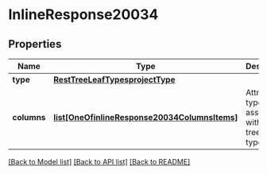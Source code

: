 # InlineResponse20034

## Properties
Name | Type | Description | Notes
------------ | ------------- | ------------- | -------------
**type** | [**RestTreeLeafTypesprojectType**](RestTreeLeafTypesprojectType.md) |  | [optional] 
**columns** | [**list[OneOfinlineResponse20034ColumnsItems]**](Object.md) | Attribute types associated with this tree leaf type. | [optional] 

[[Back to Model list]](../README.md#documentation-for-models) [[Back to API list]](../README.md#documentation-for-api-endpoints) [[Back to README]](../README.md)

